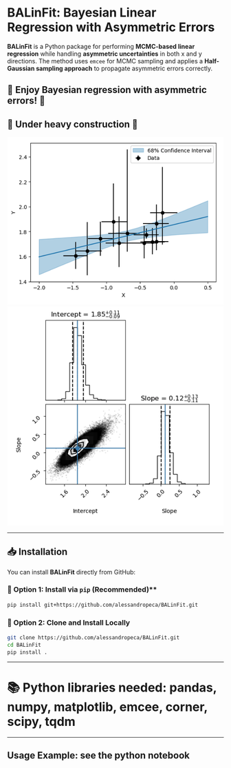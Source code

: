 # **BALinFit: Bayesian Linear Regression with Asymmetric Errors**
**BALinFit** is a Python package for performing **MCMC-based linear regression** while handling **asymmetric uncertainties** in both x and y directions. The method uses `emcee` for MCMC sampling and applies a **Half-Gaussian sampling approach** to propagate asymmetric errors correctly.

## 🚀 Enjoy Bayesian regression with asymmetric errors! 🚀
## 🚧 Under heavy construction 🚧 

![Example Plot](fit_results.png)
![Example Plot](corner_results.png)

---

## **📥 Installation**

You can install **BALinFit** directly from GitHub:

### 🔹 Option 1: Install via `pip` (Recommended)**
```bash
pip install git+https://github.com/alessandropeca/BALinFit.git
```

### 🔹 Option 2: Clone and Install Locally
```bash
git clone https://github.com/alessandropeca/BALinFit.git
cd BALinFit
pip install .
```
---
# 📚 Python libraries needed: pandas, numpy, matplotlib, emcee, corner, scipy, tqdm
---
## Usage Example: see the python notebook


